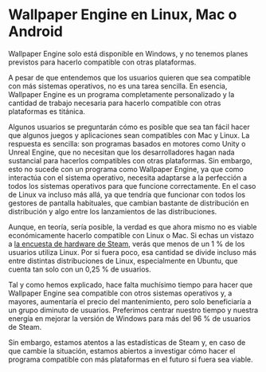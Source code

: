 # Wallpaper Engine en Linux, Mac o Android

Wallpaper Engine solo está disponible en Windows, y no tenemos planes previstos para hacerlo compatible con otras plataformas.

A pesar de que entendemos que los usuarios quieren que sea compatible con más sistemas operativos, no es una tarea sencilla. En esencia, Wallpaper Engine es un programa completamente personalizado y la cantidad de trabajo necesaria para hacerlo compatible con otras plataformas es titánica.

Algunos usuarios se preguntarán cómo es posible que sea tan fácil hacer que algunos juegos y aplicaciones sean compatibles con Mac y Linux. La respuesta es sencilla: son programas basados en motores como Unity o Unreal Engine, que no necesitan que los desarrolladores hagan nada sustancial para hacerlos compatibles con otras plataformas. Sin embargo, esto no sucede con un programa como Wallpaper Engine, ya que como interactúa con el sistema operativo, necesita adaptarse a la perfección a todos los sistemas operativos para que funcione correctamente. En el caso de Linux va incluso más allá, ya que tendría que funcionar con todos los gestores de pantalla habituales, que cambian bastante de distribución en distribución y algo entre los lanzamientos de las distribuciones.

Aunque, en teoría, sería posible, la verdad es que ahora mismo no es viable económicamente hacerlo compatible con Linux o Mac. Si echas un vistazo a [la encuesta de hardware de Steam](https://store.steampowered.com/hwsurvey), verás que menos de un 1 % de los usuarios utiliza Linux. Por si fuera poco, esa cantidad se divide incluso más entre distintas distribuciones de Linux, especialmente en Ubuntu, que cuenta tan solo con un 0,25 % de usuarios.

Tal y como hemos explicado, hace falta muchísimo tiempo para hacer que Wallpaper Engine sea compatible con otros sistemas operativos y, a mayores, aumentaría el precio del mantenimiento, pero solo beneficiaría a un grupo diminuto de usuarios. Preferimos centrar nuestro tiempo y nuestra energía en mejorar la versión de Windows para más del 96 % de usuarios de Steam.

Sin embargo, estamos atentos a las estadísticas de Steam y, en caso de que cambie la situación, estamos abiertos a investigar cómo hacer el programa compatible con más plataformas en el futuro si fuera sea viable. 